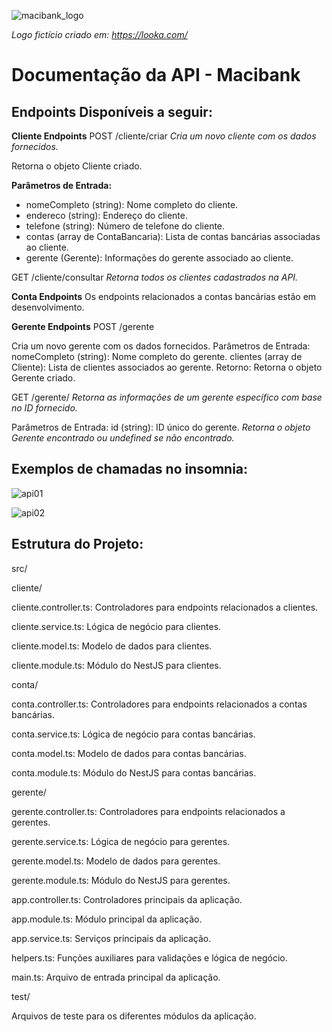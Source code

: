 ![macibank_logo](https://github.com/mscirl/macibank/assets/143663252/e7856599-660a-4db9-90e0-3f28779590ae)

_Logo fictício criado em: https://looka.com/_

# Documentação da API - Macibank

## Endpoints Disponíveis a seguir:

**Cliente Endpoints**
POST /cliente/criar
_Cria um novo cliente com os dados fornecidos._

Retorna o objeto Cliente criado.

**Parâmetros de Entrada:**
* nomeCompleto (string): Nome completo do cliente.
* endereco (string): Endereço do cliente.
* telefone (string): Número de telefone do cliente.
* contas (array de ContaBancaria): Lista de contas bancárias associadas ao cliente.
* gerente (Gerente): Informações do gerente associado ao cliente.


GET /cliente/consultar
_Retorna todos os clientes cadastrados na API._

**Conta Endpoints**
Os endpoints relacionados a contas bancárias estão em desenvolvimento.

**Gerente Endpoints**
POST /gerente

Cria um novo gerente com os dados fornecidos.
Parâmetros de Entrada:
nomeCompleto (string): Nome completo do gerente.
clientes (array de Cliente): Lista de clientes associados ao gerente.
Retorno: Retorna o objeto Gerente criado.

GET /gerente/
_Retorna as informações de um gerente específico com base no ID fornecido._

Parâmetros de Entrada:
id (string): ID único do gerente.
_Retorna o objeto Gerente encontrado ou undefined se não encontrado._


## Exemplos de chamadas no insomnia:

![api01](https://github.com/mscirl/macibank/assets/143663252/80094ff2-6548-4a17-aa21-b230585bc90f)

![api02](https://github.com/mscirl/macibank/assets/143663252/3c1a9950-6df3-4015-a28c-0252291b5432)


## Estrutura do Projeto:

src/

cliente/

cliente.controller.ts: Controladores para endpoints relacionados a clientes.


cliente.service.ts: Lógica de negócio para clientes.

cliente.model.ts: Modelo de dados para clientes.

cliente.module.ts: Módulo do NestJS para clientes.

conta/

conta.controller.ts: Controladores para endpoints relacionados a contas bancárias.

conta.service.ts: Lógica de negócio para contas bancárias.

conta.model.ts: Modelo de dados para contas bancárias.

conta.module.ts: Módulo do NestJS para contas bancárias.

gerente/

gerente.controller.ts: Controladores para endpoints relacionados a gerentes.

gerente.service.ts: Lógica de negócio para gerentes.

gerente.model.ts: Modelo de dados para gerentes.

gerente.module.ts: Módulo do NestJS para gerentes.

app.controller.ts: Controladores principais da aplicação.

app.module.ts: Módulo principal da aplicação.

app.service.ts: Serviços principais da aplicação.

helpers.ts: Funções auxiliares para validações e lógica de negócio.

main.ts: Arquivo de entrada principal da aplicação.

test/

Arquivos de teste para os diferentes módulos da aplicação.
